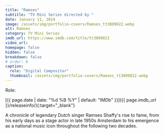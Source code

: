 ```yaml
---
title: "Ramses"
subtitle: "TV Mini Series directed by "
date: January 11, 2014
image: /assets/img/portfolio-covers/Ramses_tt3089822.webp
alt: Ramses
category: TV Mini Series
imdb_url: https://www.imdb.com/title/tt3089822
video_url: 
homepage: false
hidden: false
breakdown: false
# order: 0
caption:
  role: "Digital Compositor"
  thumbnail: /assets/img/portfolio-covers/Ramses_tt3089822.webp
---
```

Role: <span style="color:white">{{ page.caption.role | default: "N/A" }}</span>

[{{ page.date | date: "%d %B %Y" | default: "IMDb" }}]({{ page.imdb_url }}/releaseinfo/){:target="_blank"}

A chronicle of legendary Dutch singer Ramses Shaffy's rise to fame, from his early days as a stage actor in late 1950s Amsterdam to his emergence as a national music icon throughout the following two decades.
